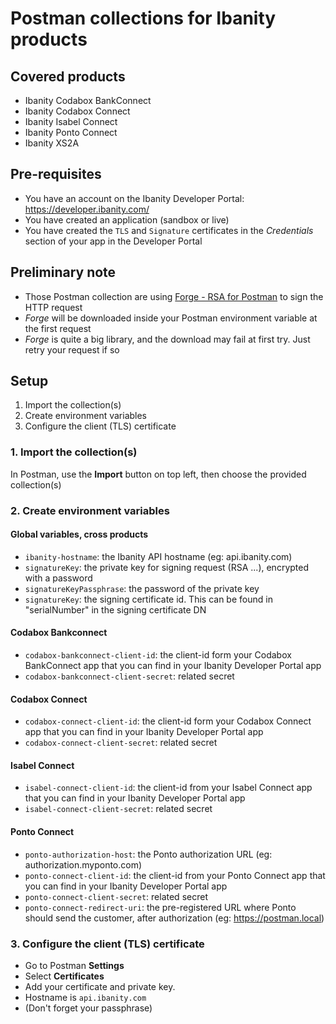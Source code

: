 # Postman collections for Ibanity products

## Covered products
* Ibanity Codabox BankConnect
* Ibanity Codabox Connect
* Ibanity Isabel Connect
* Ibanity Ponto Connect
* Ibanity XS2A

## Pre-requisites
* You have an account on the Ibanity Developer Portal: https://developer.ibanity.com/
* You have created an application (sandbox or live)
* You have created the `TLS` and `Signature` certificates in the *Credentials* section of your app in the Developer Portal

## Preliminary note
* Those Postman collection are using [Forge - RSA for Postman](https://github.com/loveiset/RSAForPostman) to sign the HTTP request
* *Forge* will be downloaded inside your Postman environment variable at the first request
* *Forge* is quite a big library, and the download may fail at first try. Just retry your request if so

## Setup
1. Import the collection(s)
2. Create environment variables
3. Configure the client (TLS) certificate

### 1. Import the collection(s)
In Postman, use the **Import** button on top left, then choose the provided collection(s)

### 2. Create environment variables
#### Global variables, cross products
* `ibanity-hostname`: the Ibanity API hostname (eg: api.ibanity.com)
* `signatureKey`: the private key for signing request (RSA ...), encrypted with a password
* `signatureKeyPassphrase`: the password of the private key
* `signatureKey`: the signing certificate id. This can be found in "serialNumber" in the signing certificate DN

#### Codabox Bankconnect
* `codabox-bankconnect-client-id`: the client-id form your Codabox BankConnect app that you can find in your Ibanity Developer Portal app
* `codabox-bankconnect-client-secret`: related secret

#### Codabox Connect
* `codabox-connect-client-id`: the client-id form your Codabox Connect app that you can find in your Ibanity Developer Portal app
* `codabox-connect-client-secret`: related secret

#### Isabel Connect
* `isabel-connect-client-id`: the client-id from your Isabel Connect app that you can find in your Ibanity Developer Portal app
* `isabel-connect-client-secret`: related secret

#### Ponto Connect
* `ponto-authorization-host`: the Ponto authorization URL (eg: authorization.myponto.com)
* `ponto-connect-client-id`: the client-id from your Ponto Connect app that you can find in your Ibanity Developer Portal app
* `ponto-connect-client-secret`: related secret
* `ponto-connect-redirect-uri`: the pre-registered URL where Ponto should send the customer, after authorization (eg: https://postman.local)

### 3. Configure the client (TLS) certificate
* Go to Postman **Settings**
* Select **Certificates**
* Add your certificate and private key.
* Hostname is `api.ibanity.com`
* (Don't forget your passphrase)

